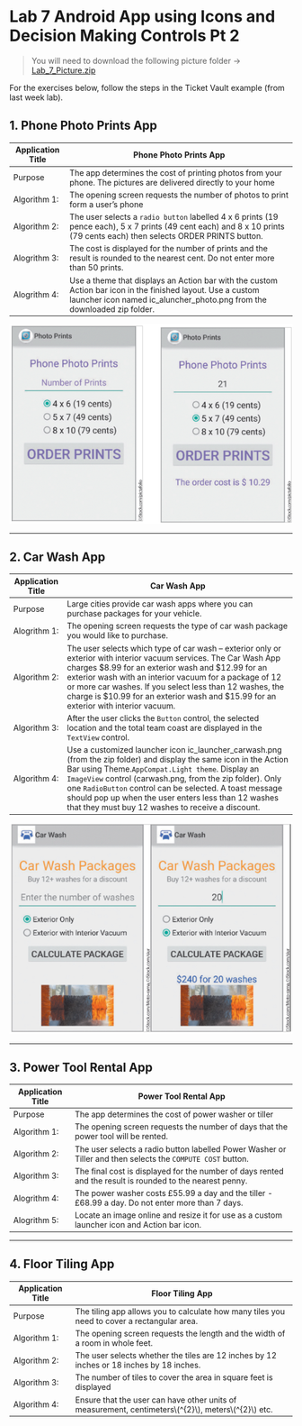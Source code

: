 # Lab 7 Android App using Icons and Decision Making Controls Pt 2 

> You will need to download the following picture folder -> [Lab_7_Picture.zip](Lab_7_Pictures.zip)

For the exercises below, follow the steps in the Ticket Vault example (from last week lab).

## 1. Phone Photo Prints App

|Application Title|Phone Photo Prints App|
|---|---|
|Purpose|The app determines the cost of printing photos from your phone. The pictures are delivered directly to your home|
|Algorithm 1:|The opening screen requests the number of photos to print form a user’s phone|
|Algorithm 2:|The user selects a `radio button` labelled 4 x 6 prints (19 pence each), 5 x 7 prints (49 cent each) and 8 x 10 prints (79 cents each) then selects ORDER PRINTS button.|
|Alogrithm 3:|The cost is displayed for the number of prints and the result is rounded to the nearest cent. Do not enter more than 50 prints.|
|Alogrithm 4:|Use a theme that displays an Action bar with the custom Action bar icon in the finished layout.  Use a custom launcher icon named ic_aluncher_photo.png from the downloaded zip folder.|

<div align=center>

![h:500](figures/step1.png)

</div>

---------

## 2. Car Wash App

|Application Title|Car Wash App|
|---|---|
|Purpose|Large cities provide car wash apps where you can purchase packages for your vehicle.|
|Alogrithm 1:|The opening screen requests the type of car wash package you would like to purchase.|
|Algorithm 2:|The user selects which type of car wash – exterior only or exterior with interior vacuum services. The Car Wash App charges $8.99 for an exterior wash and $12.99 for an exterior wash with an interior vacuum for a package of 12 or more car washes. If you select less than 12 washes, the charge is $10.99 for an exterior wash and $15.99 for an exterior with interior vacuum.|
|Algorithm 3:|After the user clicks the `Button` control, the selected location and the total team coast are displayed in the `TextView` control.|
|Algorithm 4:|Use a customized launcher icon ic_launcher_carwash.png (from the zip folder) and display the same icon in the Action Bar using Theme.`AppCompat.Light theme`. Display an `ImageView` control (carwash.png, from the zip folder).  Only one `RadioButton` control can be selected. A toast message should pop up when the user enters less than 12 washes that they must buy 12 washes to receive a discount.|


<div align=center>

![](./figures/step2.png)
</div>

-----

## 3. Power Tool Rental App

|Application Title|Power Tool Rental App|
|---|---|
|Purpose|The app determines the cost of power washer or tiller|
|Algorithm 1:|The opening screen requests the number of days that the power tool will be rented.|
|Algorithm 2:|The user selects a radio button labelled Power Washer or Tiller and then selects the `COMPUTE COST` button.|
|Algorithm 3:|The final cost is displayed for the number of days rented and the result is rounded to the nearest penny.|
|Alogrithm 4:|The power washer costs £55.99 a day and the tiller - £68.99 a day.  Do not enter more than 7 days.|
|Alogrithm 5:|Locate an image online and resize it for use as a custom launcher icon and Action bar icon.|

------


## 4. Floor Tiling App

|Application Title|Floor Tiling App|
|---|---|
|Purpose|The tiling app allows you to calculate how many tiles you need to cover a rectangular area.|
|Algorithm 1:|The opening screen requests the length and the width of a room in whole feet.|
|Algorithm 2:|The user selects whether the tiles are 12 inches by 12 inches or 18 inches by 18 inches.|
|Algorithm 3:|The number of tiles to cover the area in square feet is displayed|
|Algorithm 4:|Ensure that the user can have other units of measurement, centimeters\\(^{2}\\), meters\\(^{2}\\) etc.